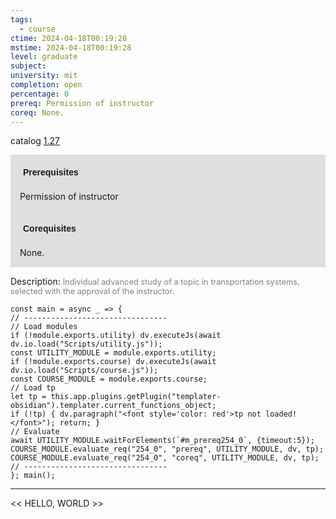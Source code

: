```yaml
---
tags:
  - course
ctime: 2024-04-18T00:19:28
mstime: 2024-04-18T00:19:28
level: graduate
subject: 
university: mit
completion: open
percentage: 0
prereq: Permission of instructor
coreq: None.
---
```


catalog [1.27](http://student.mit.edu/catalog/m1b.html#1.27)

<span style="display: block; padding: 15px; background-color: rgb(100, 100, 100, 0.2);"><font id="m_prereq254_0" style="display: block; font-family: Arial, sans-serif; font-weight: bold; padding: 5px">Prerequisites</font><br><span id="prereq254_0">Permission of instructor</span></span>
<span style="display: block; padding: 15px; background-color: rgb(100, 100, 100, 0.2);"><font id="m_coreq254_0" style="display: block; font-family: Arial, sans-serif; font-weight: bold; padding: 5px">Corequisites</font><br><span id="coreq254_0">None.</span></span>

<font style="">Description:</font>
<font style="color: grey; font-size: 0.8rem;">Individual advanced study of a topic in transportation systems, selected with the approval of the instructor.</font>

```dataviewjs
const main = async _ => {
// --------------------------------
// Load modules
if (!module.exports.utility) dv.executeJs(await dv.io.load("Scripts/utility.js"));
const UTILITY_MODULE = module.exports.utility;
if (!module.exports.course) dv.executeJs(await dv.io.load("Scripts/course.js"));
const COURSE_MODULE = module.exports.course;
// Load tp
let tp = this.app.plugins.getPlugin("templater-obsidian").templater.current_functions_object;
if (!tp) { dv.paragraph("<font style='color: red'>tp not loaded!</font>"); return; }
// Evaluate
await UTILITY_MODULE.waitForElements(`#m_prereq254_0`, {timeout:5});
COURSE_MODULE.evaluate_req("254_0", "prereq", UTILITY_MODULE, dv, tp);
COURSE_MODULE.evaluate_req("254_0", "coreq", UTILITY_MODULE, dv, tp);
// --------------------------------
}; main();
```

---

<< HELLO, WORLD >>

